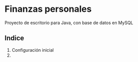 # Finanzas personales

Proyecto de escritorio para Java, con base de datos en MySQL

## Indice

1. Configuración inicial
2. 
